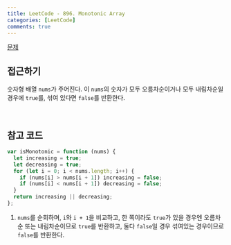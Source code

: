 ```yaml
---
title: LeetCode - 896. Monotonic Array
categories: [LeetCode]
comments: true
---
```


[문제](https://leetcode.com/problems/monotonic-array/)

## 접근하기

숫자형 배열 `nums`가 주어진다. 이 `nums`의 숫자가 모두 오름차순이거나 모두 내림차순일 경우에 `true`를, 섞여 있다면 `false`를 반환한다.

<br>

## 참고 코드

```js
var isMonotonic = function (nums) {
  let increasing = true;
  let decreasing = true;
  for (let i = 0; i < nums.length; i++) {
    if (nums[i] > nums[i + 1]) increasing = false;
    if (nums[i] < nums[i + 1]) decreasing = false;
  }
  return increasing || decreasing;
};
```

1. `nums`를 순회하며, `i`와 `i + 1`을 비교하고, 한 쪽이라도 `true`가 있을 경우엔 오름차순 또는 내림차순이므로 `true`를 반환하고, 둘다 `false`일 경우 섞여있는 경우이므로 `false`를 반환한다.
